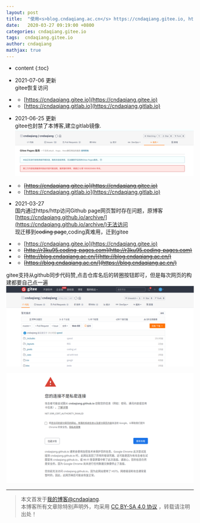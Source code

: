 ```yaml
---
layout: post
title:  "使用<s>blog.cndaqiang.ac.cn</s> https://cndaqiang.gitee.io, https://cndaqiang.gitlab.io辅助Github page访问"
date:   2020-03-27 09:19:00 +0800
categories: cndaqiang.gitee.io
tags:  cndaqiang.gitee.io
author: cndaqiang
mathjax: true
---
```

* content
{:toc}

- 2021-07-06 更新<br>
gitee恢复访问
- - [https://cndaqiang.gitee.io](https://cndaqiang.gitee.io)
- - [https://cndaqiang.gitlab.io](https://cndaqiang.gitlab.io)

- 2021-06-25 更新<br>
gitee也封禁了本博客,建立gitlab镜像.
![](/uploads/2020/12/gitee.png)
- - ~~[https://cndaqiang.gitee.io](https://cndaqiang.gitee.io)~~
- - [https://cndaqiang.gitlab.io](https://cndaqiang.gitlab.io)

- 2021-03-27<br>
国内通过https/http访问Github page网页暂时存在问题，原博客[https://cndaqiang.github.io/archive/](https://cndaqiang.github.io/archive/)无法访问<br>
现迁移到~~coding page~~,coding真难用，迁到gitee 
- - [https://cndaqiang.gitee.io](https://cndaqiang.gitee.io)
- - ~~[http://r3ku95.coding-pages.com](http://r3ku95.coding-pages.com)~~
- - ~~[http://blog.cndaqiang.ac.cn/](http://blog.cndaqiang.ac.cn/)~~ 
- - ~~[https://blog.cndaqiang.ac.cn/](https://blog.cndaqiang.ac.cn/)~~


gitee支持从github同步代码赞,点击仓库名后的转圈按钮即可，但是每次网页的构建都要自己点一遍
![](/uploads/2020/03/gitee.png)

![](/uploads/2020/03/https.png)




------
>本文首发于[我的博客@cndaqiang](https://cndaqiang.github.io/).<br>
>本博客所有文章除特别声明外，均采用 [CC BY-SA 4.0 协议](https://creativecommons.org/licenses/by-sa/4.0/deed.zh) ，转载请注明出处！
